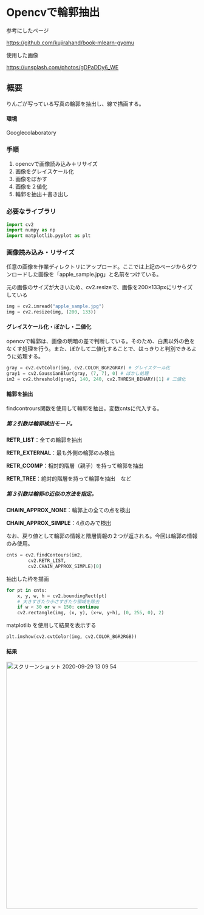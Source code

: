 # Opencvで輪郭抽出

参考にしたページ

https://github.com/kujirahand/book-mlearn-gyomu

使用した画像

https://unsplash.com/photos/gDPaDDy6_WE

## 概要

りんごが写っている写真の輪郭を抽出し、線で描画する。

#### 環境

Googlecolaboratory

### 手順

1. opencvで画像読み込み＋リサイズ
2. 画像をグレイスケール化
3. 画像をぼかす
4. 画像を２値化
5. 輪郭を抽出＋書き出し

### 必要なライブラリ

```python
import cv2
import numpy as np
import matplotlib.pyplot as plt
```

### 画像読み込み・リサイズ

任意の画像を作業ディレクトリにアップロード。ここでは上記のページからダウンロードした画像を「apple_sample.jpg」と名前をつけている。

元の画像のサイズが大きいため、cv2.resizeで、画像を200×133pxにリサイズしている

```python
img = cv2.imread("apple_sample.jpg")
img = cv2.resize(img, (200, 133))
```

#### グレイスケール化・ぼかし・二値化

opencvで輪郭は、画像の明暗の差で判断している。そのため、白黒以外の色をなくす処理を行う。また、ぼかして二値化することで、はっきりと判別できるように処理する。

```python
gray = cv2.cvtColor(img, cv2.COLOR_BGR2GRAY) # グレイスケール化
gray1 = cv2.GaussianBlur(gray, (7, 7), 0) # ぼかし処理
im2 = cv2.threshold(gray1, 140, 240, cv2.THRESH_BINARY)[1] # 二値化
```

#### 輪郭を抽出

findcontrours関数を使用して輪郭を抽出。変数cntsに代入する。

##### 第２引数は輪郭検出モード。

**RETR_LIST**：全ての輪郭を抽出

**RETR_EXTERNAL**：最も外側の輪郭のみ検出

**RETR_CCOMP**：相対的階層（親子）を持って輪郭を抽出

**RETR_TREE**：絶対的階層を持って輪郭を抽出　など



##### 第３引数は輪郭の近似の方法を指定。

**CHAIN_APPROX_NONE**：輪郭上の全ての点を検出

**CHAIN_APPROX_SIMPLE**：4点のみで検出



なお、戻り値として輪郭の情報と階層情報の２つが返される。今回は輪郭の情報のみ使用。

```python
cnts = cv2.findContours(im2, 
        cv2.RETR_LIST,
        cv2.CHAIN_APPROX_SIMPLE)[0]
```

抽出した枠を描画

```python
for pt in cnts:
    x, y, w, h = cv2.boundingRect(pt)
    # 大きすぎたり小さすぎたり領域を除去
    if w < 30 or w > 150: continue
    cv2.rectangle(img, (x, y), (x+w, y+h), (0, 255, 0), 2)
```

matplotlib を使用して結果を表示する

```python
plt.imshow(cv2.cvtColor(img, cv2.COLOR_BGR2RGB))
```

#### 結果



<img width="650" alt="スクリーンショット 2020-09-29 13 09 54" src="https://user-images.githubusercontent.com/68985919/94511789-56670580-0255-11eb-9f14-45be62d455e6.png">
